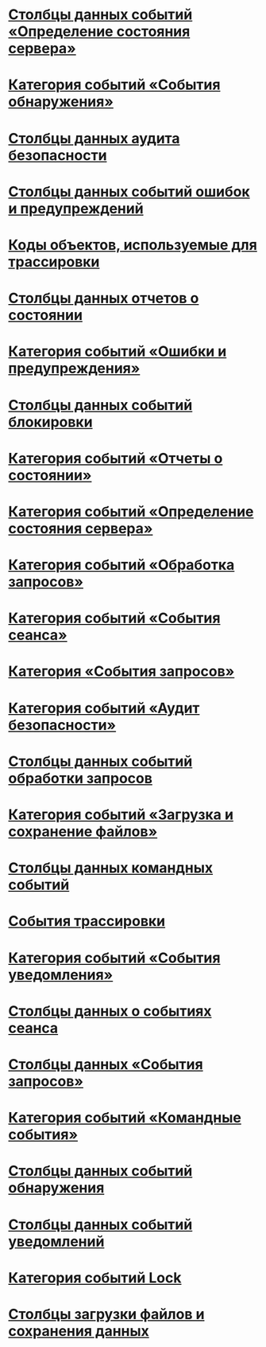 # [Столбцы данных событий «Определение состояния сервера»](discover-server-state-events-data-columns.md)
# [Категория событий «События обнаружения»](discover-events-event-category.md)
# [Столбцы данных аудита безопасности](security-audit-data-columns.md)
# [Столбцы данных событий ошибок и предупреждений](errors-and-warnings-events-data-columns.md)
# [Коды объектов, используемые для трассировки](analysis-services-object-type-codes-used-in-traces.md)
# [Столбцы данных отчетов о состоянии](progress-reports-data-columns.md)
# [Категория событий «Ошибки и предупреждения»](errors-and-warnings-event-category.md)
# [Столбцы данных событий блокировки](lock-events-data-columns.md)
# [Категория событий «Отчеты о состоянии»](progress-reports-event-category.md)
# [Категория событий «Определение состояния сервера»](discover-server-state-event-category.md)
# [Категория событий «Обработка запросов»](query-processing-events-category.md)
# [Категория событий «События сеанса»](session-events-event-category.md)
# [Категория «События запросов»](queries-events-category.md)
# [Категория событий «Аудит безопасности»](security-audit-event-category.md)
# [Столбцы данных событий обработки запросов](query-processing-events-data-columns.md)
# [Категория событий «Загрузка и сохранение файлов»](file-load-and-save-event-category.md)
# [Столбцы данных командных событий](command-events-data-columns.md)
# [События трассировки](analysis-services-trace-events.md)
# [Категория событий «События уведомления»](notification-events-event-category.md)
# [Столбцы данных о событиях сеанса](session-events-data-columns.md)
# [Столбцы данных «События запросов»](queries-events-data-columns.md)
# [Категория событий «Командные события»](command-events-event-category.md)
# [Столбцы данных событий обнаружения](discover-events-data-columns.md)
# [Столбцы данных событий уведомлений](notification-events-data-columns.md)
# [Категория событий Lock](lock-events-category.md)
# [Столбцы загрузки файлов и сохранения данных](file-load-and-save-data-columns.md)
